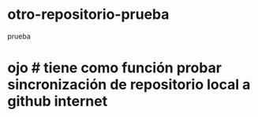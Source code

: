 # otro-repositorio-prueba
prueba
# ojo # tiene como función probar sincronización de repositorio local a github internet
